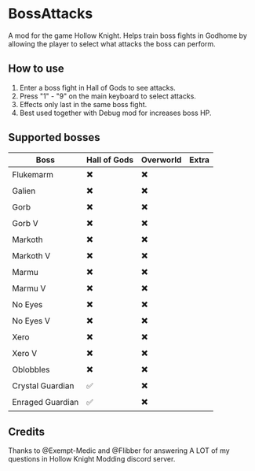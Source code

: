 ﻿# BossAttacks

A mod for the game Hollow Knight. Helps train boss fights in Godhome by allowing the player to select what attacks the boss can perform.


## How to use

1. Enter a boss fight in Hall of Gods to see attacks.
2. Press "1" - "9" on the main keyboard to select attacks.
3. Effects only last in the same boss fight.
4. Best used together with Debug mod for increases boss HP.


## Supported bosses


| Boss                        | Hall of Gods | Overworld | Extra                                                               |
| --------------------------- | ------------ | --------- | ------------------------------------------------------------------- |
| Flukemarm | ✖️ | ✖️ |  |
| Galien | ✖️ | ✖️ |  |
| Gorb | ✖️ | ✖️ |  |
| Gorb V | ✖️ | ✖️ |  |
| Markoth | ✖️ | ✖️ |  |
| Markoth V | ✖️ | ✖️ |  |
| Marmu | ✖️ | ✖️ |  |
| Marmu V | ✖️ | ✖️ |  |
| No Eyes | ✖️ | ✖️ |  |
| No Eyes V | ✖️ | ✖️ |  |
| Xero | ✖️ | ✖️ |  |
| Xero V | ✖️ | ✖️ |  |
| Oblobbles | ✖️ | ✖️ |  |
| Crystal Guardian | ✅ | ✖️ |  |
| Enraged Guardian | ✅ | ✖️ |  |



## Credits

Thanks to @Exempt-Medic and @Flibber for answering A LOT of my questions in Hollow Knight Modding discord server.
